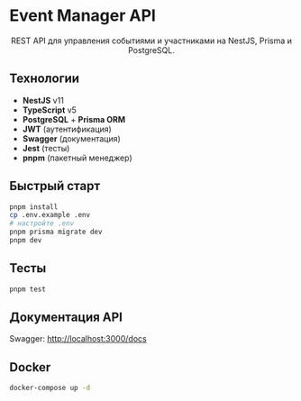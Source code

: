 # Event Manager API

<p align="center">
  REST API для управления событиями и участниками на NestJS, Prisma и PostgreSQL.
</p>

## Технологии

- **NestJS** v11
- **TypeScript** v5
- **PostgreSQL** + **Prisma ORM**
- **JWT** (аутентификация)
- **Swagger** (документация)
- **Jest** (тесты)
- **pnpm** (пакетный менеджер)

## Быстрый старт

```bash
pnpm install
cp .env.example .env
# настройте .env
pnpm prisma migrate dev
pnpm dev
```

## Тесты

```bash
pnpm test
```

## Документация API

Swagger: [http://localhost:3000/docs](http://localhost:3000/docs)

## Docker

```bash
docker-compose up -d
```
